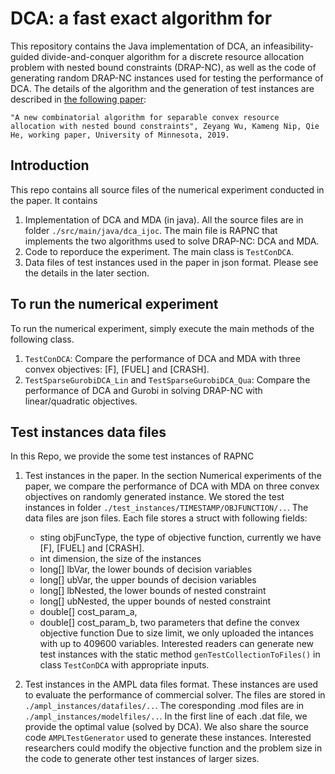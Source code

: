 # DCA: a fast exact algorithm for 

This repository contains the Java implementation of DCA, an infeasibility-guided divide-and-conquer algorithm for a discrete resource allocation problem with nested bound constraints (DRAP-NC), as well as the code of generating random DRAP-NC instances used for testing the performance of DCA. The details of the algorithm and the generation of test instances are described in [the following paper](http://www.optimization-online.org/DB_FILE/2018/11/6902.pdf):

	"A new combinatorial algorithm for separable convex resource allocation with nested bound constraints", Zeyang Wu, Kameng Nip, Qie He, working paper, University of Minnesota, 2019.
	
## Introduction
This repo contains all source files of the numerical experiment conducted in the paper. It contains 
1. Implementation of DCA and MDA (in java). All the source files are in folder `./src/main/java/dca_ijoc`. The main file is RAPNC that implements the two algorithms used to solve DRAP-NC: DCA and MDA. 
2. Code to reporduce the experiment. The main class is `TestConDCA`. 
2. Data files of test instances used in the paper in json format. Please see the details in the later section. 

## To run the numerical experiment
To run the numerical experiment, simply execute the main methods of the following class. 
1. `TestConDCA`: Compare the performance of DCA and MDA with three convex objectives: [F], [FUEL] and [CRASH]. 
2. `TestSparseGurobiDCA_Lin` and `TestSparseGurobiDCA_Qua`: Compare the performance of DCA and Gurobi in solving DRAP-NC with linear/quadratic objectives. 
	
## Test instances data files
In this Repo, we provide the some test instances of RAPNC
1. Test instances in the paper. In the section Numerical experiments of the paper, we compare the performance of DCA with MDA on three convex objectives on randomly generated instance. We stored the test instances in folder `./test_instances/TIMESTAMP/OBJFUNCTION/..`. The data files are json files. Each file stores a struct with following fields: 
	- sting objFuncType, the type of objective function, currently we have [F], [FUEL] and [CRASH].
	- int dimension, the size of the instances
	- long[] lbVar, the lower bounds of decision variables
	- long[] ubVar, the upper bounds of decision variables
	- long[] lbNested, the lower bounds of nested constraint
	- long[] ubNested, the upper bounds of nested constraint
	- double[] cost_param_a, 
	- double[] cost_param_b, two parameters that define the convex objective function
Due to size limit, we only uploaded the intances with up to 409600 variables. Interested readers can generate new test instances with the static method `genTestCollectionToFiles()` in class `TestConDCA` with appropriate inputs. 
	
2. Test instances in the AMPL data files format. These instances are used to evaluate the performance of commercial solver. The files are stored in `./ampl_instances/datafiles/..`. The coresponding .mod files are in `./ampl_instances/modelfiles/..`. In the first line of each .dat file, we provide the optimal value (solved by DCA). We also share the source code `AMPLTestGenerator` used to generate these instances. Interested researchers could modify the objective function and the problem size in the code to generate other test instances of larger sizes. 
